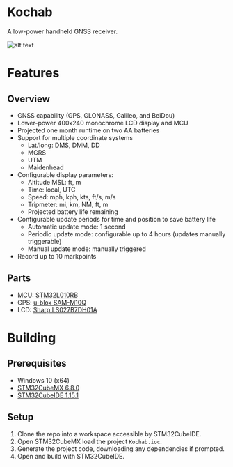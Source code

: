 # Kochab
A low-power handheld GNSS receiver.

![alt text](https://lh3.googleusercontent.com/pw/AP1GczNg5R7oE9L-cLJt5moOIUcd2UNi1GkHYADrezUg5DCfUuyrJEU1JfahVnCeTQ79EBQgSAQgFBYa9Vtu0GnK-DV5vDjo6p4h5UGknXF5A2vPybUTW07hw6iNfhumD8KIumZOiVAhjReOPQVDElIxBFlqghPFcr-8r3z0jdCs7gSM-UsJuzneggoT-NigB3psQ37DIoyHVXlhUb5pROxO2df7H-EVNTjjX9AfgYcYZ_9bpvLk58c9OOKeJ9-MxOqFS7WV65x0a0ApGzIsTBVk-Ea1fX2whU-wMM4pGCuLM6WKMIhSeXonWR1gh0HqqlY0frJuPcCOG8WpUfB901kYlXj9LcLwlEWKSMbRHRZUrVM6QVXjL3_hMgqpY8LoMWlNT8axTYm1_i8vq77qIdmruSpEOSbrf9pBHR2Se0O5HthNAFIzVT5GXyKCNr3Ef3bcsAwAemLzUdGisuaxUN_cj8VnlZC2QXhqOnKBarNCP880PJd6g0C8B94Qejqm0w9TpGi6aabYhwjukroRJojCYWmf-0KTO3hR7fkPf9XLDV_Qnq_KtYSJBiwwwdO8apfeQoqZsFAdr729x9kwGjdARi0u846xblDzRgxDr3Fuo_JcmuFguLpW7WrJlWE_IlSV2pnpikH3Dnlo6RKF3QjkBLecbWiguCbxmpFP_sox9qx7OIHFTaL5xvYCZKYYMcuEkRWrBxhptrS9OZAORHsdKjV1yms_9daNg5_xxP4bV59pgvmbaEipTec7rCV-9A02CZ3Pl1LuQK88Eh44q43oprkbxbAC3wxeeWDII6PD1cWKPgZxzukPcxkqMqbTsHddq4W-RgT9a8U3jfAbYaNd8InWnYe0ENYfrkRlthK-N6yUhmSA8hHNqRRunQ29NkWo4GlwPD3mddZN9u81fnAJ9XrYzM_6jxOZRIhQHNHAahQHTSAxvND1MxN7BiexHjdQwQf9NHjbt37c0PDz74OKxzE0YfUeAWc=w400-h300-s-no-gm?authuser=0)

# Features
## Overview
* GNSS capability (GPS, GLONASS, Galileo, and BeiDou)
* Lower-power 400x240 monochrome LCD display and MCU
* Projected one month runtime on two AA batteries
* Support for multiple coordinate systems
   * Lat/long: DMS, DMM, DD
   * MGRS
   * UTM
   * Maidenhead
* Configurable display parameters:
   * Altitude MSL: ft, m
   * Time: local, UTC
   * Speed: mph, kph, kts, ft/s, m/s
   * Tripmeter: mi, km, NM, ft, m
   * Projected battery life remaining
* Configurable update periods for time and position to save battery life
   * Automatic update mode: 1 second
   * Periodic update mode: configurable up to 4 hours (updates manually triggerable)
   * Manual update mode: manually triggered
* Record up to 10 markpoints

## Parts
* MCU: [STM32L010RB](https://www.st.com/en/microcontrollers-microprocessors/stm32l010rb.html)
* GPS: [u-blox SAM-M10Q](https://www.u-blox.com/en/product/sam-m10q-module)
* LCD: [Sharp LS027B7DH01A](https://www.sharpsde.com/products/displays/model/ls027b7dh01a/)

# Building
## Prerequisites
* Windows 10 (x64)
* [STM32CubeMX 6.8.0](https://www.st.com/en/development-tools/stm32cubemx.html)
* [STM32CubeIDE 1.15.1](https://www.st.com/en/development-tools/stm32cubeide.html)

## Setup
1. Clone the repo into a workspace accessible by STM32CubeIDE.
2. Open STM32CubeMX load the project `Kochab.ioc`.
3. Generate the project code, downloading any dependencies if prompted.
4. Open and build with STM32CubeIDE.